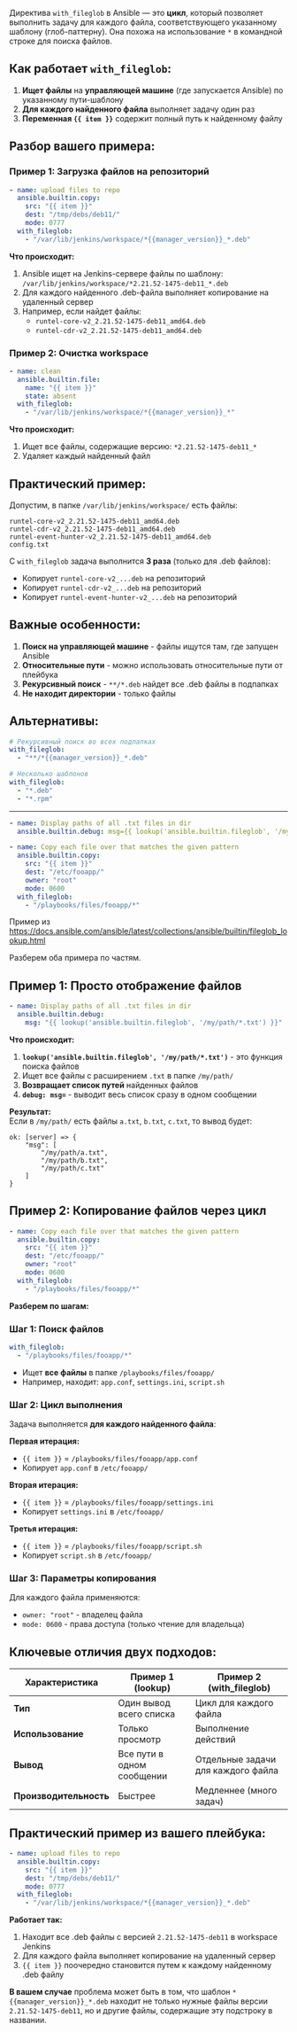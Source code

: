 Директива `with_fileglob` в Ansible — это **цикл**, который позволяет выполнить задачу для каждого файла, соответствующего указанному шаблону (глоб-паттерну). Она похожа на использование `*` в командной строке для поиска файлов.

## Как работает `with_fileglob`:

1. **Ищет файлы** на **управляющей машине** (где запускается Ansible) по указанному пути-шаблону
2. **Для каждого найденного файла** выполняет задачу один раз
3. **Переменная `{{ item }}`** содержит полный путь к найденному файлу

## Разбор вашего примера:

### Пример 1: Загрузка файлов на репозиторий
```yaml
- name: upload files to repo
  ansible.builtin.copy:
    src: "{{ item }}"
    dest: "/tmp/debs/deb11/"
    mode: 0777
  with_fileglob:
    - "/var/lib/jenkins/workspace/*{{manager_version}}_*.deb"
```

**Что происходит:**
1. Ansible ищет на Jenkins-сервере файлы по шаблону: `/var/lib/jenkins/workspace/*2.21.52-1475-deb11_*.deb`
2. Для каждого найденного .deb-файла выполняет копирование на удаленный сервер
3. Например, если найдет файлы:
   - `runtel-core-v2_2.21.52-1475-deb11_amd64.deb`
   - `runtel-cdr-v2_2.21.52-1475-deb11_amd64.deb`

### Пример 2: Очистка workspace
```yaml
- name: clean
  ansible.builtin.file:
    name: "{{ item }}"
    state: absent
  with_fileglob:
    - "/var/lib/jenkins/workspace/*{{manager_version}}_*"
```

**Что происходит:**
1. Ищет все файлы, содержащие версию: `*2.21.52-1475-deb11_*`
2. Удаляет каждый найденный файл

## Практический пример:

Допустим, в папке `/var/lib/jenkins/workspace/` есть файлы:
```
runtel-core-v2_2.21.52-1475-deb11_amd64.deb
runtel-cdr-v2_2.21.52-1475-deb11_amd64.deb  
runtel-event-hunter-v2_2.21.52-1475-deb11_amd64.deb
config.txt
```

С `with_fileglob` задача выполнится **3 раза** (только для .deb файлов):
- Копирует `runtel-core-v2_...deb` на репозиторий
- Копирует `runtel-cdr-v2_...deb` на репозиторий  
- Копирует `runtel-event-hunter-v2_...deb` на репозиторий

## Важные особенности:

1. **Поиск на управляющей машине** - файлы ищутся там, где запущен Ansible
2. **Относительные пути** - можно использовать относительные пути от плейбука
3. **Рекурсивный поиск** - `**/*.deb` найдет все .deb файлы в подпапках
4. **Не находит директории** - только файлы

## Альтернативы:

```yaml
# Рекурсивный поиск во всех подпапках
with_fileglob:
  - "**/*{{manager_version}}_*.deb"

# Несколько шаблонов
with_fileglob:
  - "*.deb"
  - "*.rpm"
```
-----------------------

```yaml
- name: Display paths of all .txt files in dir
  ansible.builtin.debug: msg={{ lookup('ansible.builtin.fileglob', '/my/path/*.txt') }}

- name: Copy each file over that matches the given pattern
  ansible.builtin.copy:
    src: "{{ item }}"
    dest: "/etc/fooapp/"
    owner: "root"
    mode: 0600
  with_fileglob:
    - "/playbooks/files/fooapp/*"
```

Пример из https://docs.ansible.com/ansible/latest/collections/ansible/builtin/fileglob_lookup.html

Разберем оба примера по частям.

## Пример 1: Просто отображение файлов

```yaml
- name: Display paths of all .txt files in dir
  ansible.builtin.debug: 
    msg: "{{ lookup('ansible.builtin.fileglob', '/my/path/*.txt') }}"
```

**Что происходит:**
1. **`lookup('ansible.builtin.fileglob', '/my/path/*.txt')`** - это функция поиска файлов
2. Ищет все файлы с расширением `.txt` в папке `/my/path/`
3. **Возвращает список путей** найденных файлов
4. **`debug: msg=`** - выводит весь список сразу в одном сообщении

**Результат:**  
Если в `/my/path/` есть файлы `a.txt`, `b.txt`, `c.txt`, то вывод будет:
```
ok: [server] => {
    "msg": [
        "/my/path/a.txt",
        "/my/path/b.txt", 
        "/my/path/c.txt"
    ]
}
```

## Пример 2: Копирование файлов через цикл

```yaml
- name: Copy each file over that matches the given pattern
  ansible.builtin.copy:
    src: "{{ item }}"
    dest: "/etc/fooapp/"
    owner: "root"
    mode: 0600
  with_fileglob:
    - "/playbooks/files/fooapp/*"
```

**Разберем по шагам:**

### Шаг 1: Поиск файлов
```yaml
with_fileglob:
  - "/playbooks/files/fooapp/*"
```
- Ищет **все файлы** в папке `/playbooks/files/fooapp/`
- Например, находит: `app.conf`, `settings.ini`, `script.sh`

### Шаг 2: Цикл выполнения
Задача выполняется **для каждого найденного файла**:

**Первая итерация:**
- `{{ item }}` = `/playbooks/files/fooapp/app.conf`
- Копирует `app.conf` в `/etc/fooapp/`

**Вторая итерация:**
- `{{ item }}` = `/playbooks/files/fooapp/settings.ini`  
- Копирует `settings.ini` в `/etc/fooapp/`

**Третья итерация:**
- `{{ item }}` = `/playbooks/files/fooapp/script.sh`
- Копирует `script.sh` в `/etc/fooapp/`

### Шаг 3: Параметры копирования
Для каждого файла применяются:
- `owner: "root"` - владелец файла
- `mode: 0600` - права доступа (только чтение для владельца)

## Ключевые отличия двух подходов:

| Характеристика | Пример 1 (lookup) | Пример 2 (with_fileglob) |
|----------------|-------------------|--------------------------|
| **Тип** | Один вывод всего списка | Цикл для каждого файла |
| **Использование** | Только просмотр | Выполнение действий |
| **Вывод** | Все пути в одном сообщении | Отдельные задачи для каждого файла |
| **Производительность** | Быстрее | Медленнее (много задач) |

## Практический пример из вашего плейбука:

```yaml
- name: upload files to repo
  ansible.builtin.copy:
    src: "{{ item }}"
    dest: "/tmp/debs/deb11/"
    mode: 0777
  with_fileglob:
    - "/var/lib/jenkins/workspace/*{{manager_version}}_*.deb"
```

**Работает так:**
1. Находит все .deb файлы с версией `2.21.52-1475-deb11` в workspace Jenkins
2. Для каждого файла выполняет копирование на удаленный сервер
3. `{{ item }}` поочередно становится путем к каждому найденному .deb файлу

**В вашем случае** проблема может быть в том, что шаблон `*{{manager_version}}_*.deb` находит не только нужные файлы версии `2.21.52-1475-deb11`, но и другие файлы, содержащие эту подстроку в названии.
